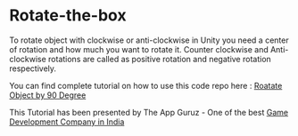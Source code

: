 Rotate-the-box
==============

To rotate object with clockwise or anti-clockwise in Unity you need a center of rotation and how much you want to rotate it. Counter clockwise and Anti-clockwise rotations are called as positive rotation and negative rotation respectively. 

<p>You can find complete tutorial on how to use this code repo here : <a href="http://www.theappguruz.com/tutorial/unity-rotate-object-90-degree/" target="_blank">Roatate Object by 90 Degree</a></p>

This Tutorial has been presented by The App Guruz - One of the best <a href="http://www.theappguruz.com/mobile-application-development/">Game Development Company in India</a>
